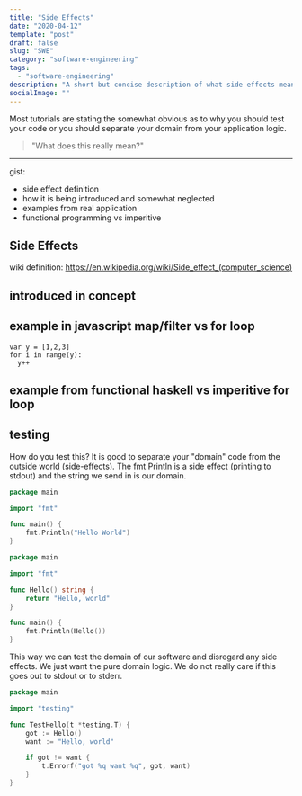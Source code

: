 ```yaml
---
title: "Side Effects"
date: "2020-04-12"
template: "post"
draft: false
slug: "SWE"
category: "software-engineering"
tags:
  - "software-engineering"
description: "A short but concise description of what side effects mean in software development"
socialImage: ""
---
```


Most tutorials are stating the somewhat obvious as to why you should test your code or you should separate your domain from your application logic.
> "What does this really mean?"


---
gist:
- side effect definition
- how it is being introduced and somewhat neglected
- examples from real application
- functional programming vs imperitive

## Side Effects
wiki definition:
https://en.wikipedia.org/wiki/Side_effect_(computer_science)


## introduced in concept

## example in javascript map/filter vs for loop
```
var y = [1,2,3]
for i in range(y):
  y++
```

## example from functional haskell vs imperitive for loop

## testing

How do you test this? It is good to separate your "domain" code from the outside world (side-effects). The fmt.Println is a side effect (printing to stdout) and the string we send in is our domain.


```go
package main

import "fmt"

func main() {
    fmt.Println("Hello World")
}
```

```go
package main

import "fmt"

func Hello() string {
    return "Hello, world"
}

func main() {
    fmt.Println(Hello())
}
```

This way we can test the domain of our software and disregard any side effects. We just want the pure domain logic. We do not really care if this goes out to stdout or to stderr.

```go
package main

import "testing"

func TestHello(t *testing.T) {
    got := Hello()
    want := "Hello, world"

    if got != want {
        t.Errorf("got %q want %q", got, want)
    }
}
```